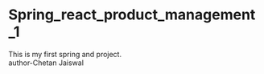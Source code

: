 # Spring_react_product_management_1
This is my first spring and project. <br> author-Chetan Jaiswal
